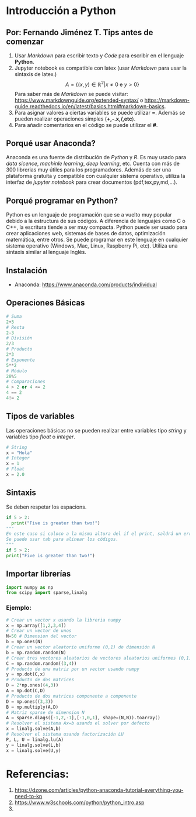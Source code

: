 Introducción a Python
==
Por: Fernando Jiménez T.
Tips antes de comenzar
--
1. Usar *Markdown* para escribir texto y *Code* para escribir en el lenguaje **Python**.
2. Jupyter notebook es compatible con latex (usar *Markdown* para usar la sintaxis de latex.)
$$A = \{ (x,y) \in \mathbb{R}^2 | x \neq 0 \text{ e } y >0 \}$$
Para saber más de *Markdown* se puede visitar: https://www.markdownguide.org/extended-syntax/ o https://markdown-guide.readthedocs.io/en/latest/basics.html#markdown-basics.
3. Para asignar valores a ciertas variables se puede utilizar **=**. Además se pueden realizar operaciones simples (**+,-.x,/,etc**).
4. Para añadir comentarios en el código se puede utilizar el **#**.

## Porqué usar Anaconda?
Anaconda es una fuente de distribución de *Python* y *R*. Es muy usado para *data sicence*, *machinle learning*, *deep learning*, etc. Cuenta con más de 300 librerias muy útiles para los programadores. Además de ser una plataforma gratuita y compatible con cualquier sistema operativo, utiliza la interfaz de *jupyter notebook* para crear documentos (pdf,tex,py,md,...).

## Porqué programar en Python?
Python es un lenguaje de programación que se a vuelto muy popular debido a la estructura de sus códigos. A diferencia de lenguajes como C o C++, la escritura tiende a ser muy compacta.
Python puede ser usado para crear aplicaciones web, sistemas de bases de datos, optimización matemática, entre otros.
Se puede programar en este lenguaje en cualquier sistema operativo (Windows, Mac, Linux, Raspberry Pi, etc). Utiliza una sintaxis similar al lenguaje Inglés.

## Instalación
- Anaconda: https://www.anaconda.com/products/individual

## Operaciones Básicas


```python
# Suma
2+3
# Resta
2-3
# División
2/3
# Producto
2*3
# Exponente
5**2
# Módulo
28%5
# Comparaciones
4 > 2 or 4 <= 2
4 == 2
4!= 2
```

## Tipos de variables
Las operaciones básicas no se pueden realizar entre variables tipo *string* y variables tipo *float* o *integer*.


```python
# String
x = "Hola"
# Integer
x = 1
# Float
x = 2.0
```

## Sintaxis
Se deben respetar los espacions.


```python
if 5 > 2:
  print("Five is greater than two!")
"""
En este caso si coloco a la misma altura del if el print, saldrá un error.
Se puede usar tab para alinear los códigos.
"""
if 5 > 2:
print("Five is greater than two!")
```

## Importar librerías


```python
import numpy as np
from scipy import sparse,linalg
```

### Ejemplo:


```python
# Crear un vector x usando la libreria numpy
x = np.array([1,2,3,4])
# Crear un vector de unos
N=50 # Dimension del vector
b = np.ones(N)
# Crear un vector aleatorio uniforme (0,1) de dimensión N
b = np.random.random(N)
# Crear tres vectores aleatorios de vectores aleatorios uniformes (0,1) de dimensión 4. Matriz
C = np.random.random((3,4))
# Producto de una matriz por un vector usando numpy
y = np.dot(C,x)
# Producto de dos matrices
D = 2*np.ones((4,3))
A = np.dot(C,D)
# Producto de dos matrices componente a componente
D = np.ones((3,3))
B = np.multiply(A,D)
# Matriz sparse de dimension N
A = sparse.diags([-1,2,-1],[-1,0,1], shape=(N,N)).toarray()
# Resolver el sistema Ax=b usando el solver por defecto
x = linalg.solve(A,b)
# Resolver el sistema usando factorización LU
P, L, U = linalg.lu(A)
y = linalg.solve(L,b)
x = linalg.solve(U,y)
```

Referencias:
==
1. https://dzone.com/articles/python-anaconda-tutorial-everything-you-need-to-kn
2. https://www.w3schools.com/python/python_intro.asp
3. 
